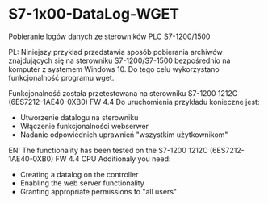 # S7-1x00-DataLog-WGET
Pobieranie logów danych ze sterowników PLC S7-1200/1500

PL:
Niniejszy przykład przedstawia sposób pobierania archiwów znajdujących się na sterowniku S7-1200/S7-1500 bezpośrednio na komputer z systemem Windows 10. Do tego celu wykorzystano funkcjonalność programu wget.

Funkcjonalność została przetestowana na sterowniku S7-1200 1212C (6ES7212-1AE40-0XB0) FW 4.4
Do uruchomienia przykładu konieczne jest:
- Utworzenie datalogu na sterowniku
- Włączenie funkcjonalności webserwer
- Nadanie odpowiednich uprawnień "wszystkim użytkownikom"

EN:
The functionality has been tested on the S7-1200 1212C (6ES7212-1AE40-0XB0) FW 4.4 CPU
Additionaly you need:
- Creating a datalog on the controller
- Enabling the web server functionality
- Granting appropriate permissions to "all users"
